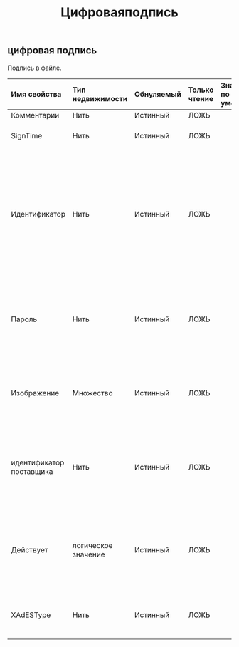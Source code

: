 ﻿---
title: Цифроваяподпись
second_title: Aspose.Cells Cloud Documen
type: docs
url: /ru/specification/model/digitalsignature/
description: "Aspose.Cells Спецификация облачной модели: DigitalSignature. Легко обрабатывайте Excel и другие документы электронных таблиц с помощью таких функций, как открытие, создание, редактирование, разделение, слияние, сравнение и преобразование."
weight: 50
---
## **цифровая подпись**

 Подпись в файле.

| Имя свойства| Тип недвижимости| Обнуляемый| Только чтение| Значение по умолчанию| Описание|
|:- |:- |:- |:- |:- |:- |
| Комментарии| Нить| Истинный| ЛОЖЬ|| Цель подписи.|
| SignTime| Нить| Истинный| ЛОЖЬ|| Время подписания документа.|
| Идентификатор| Нить| Истинный| ЛОЖЬ|| Указывает GUID, на который можно ссылаться с GUID строки подписи, хранящейся в содержимом документа. Значение по умолчанию — пустой (все нули). Guid.|
| Пароль| Нить| Истинный| ЛОЖЬ|| Указывает текст фактической подписи в цифровой подписи. Значение по умолчанию — пусто.|
| Изображение|Множество<Byte> | Истинный| ЛОЖЬ|| Указывает изображение для цифровой подписи. Значение по умолчанию — ноль.|
| идентификатор поставщика| Нить| Истинный| ЛОЖЬ|| Указывает идентификатор класса поставщика подписи. Значение по умолчанию — пустой (все нули). Guid.|
| Действует| логическое значение| Истинный| ЛОЖЬ||Если эта цифровая подпись действительна и документ не был подделан, это значение будет истинным.|
| XAdESType| Нить| Истинный| ЛОЖЬ|| Тип XAdES. Значение по умолчанию — Нет (XAdES отключен).|

